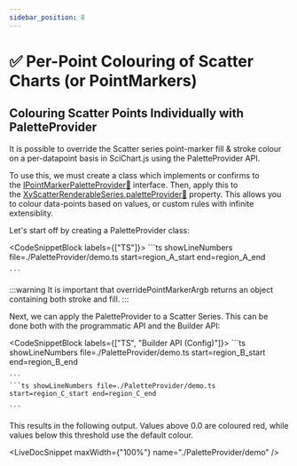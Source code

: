 ```yaml
---
sidebar_position: 8
---
```


# ✅ Per-Point Colouring of Scatter Charts (or PointMarkers)

Colouring Scatter Points Individually with PaletteProvider
----------------------------------------------------------

It is possible to override the Scatter series point-marker fill & stroke colour on a per-datapoint basis in SciChart.js using the PaletteProvider API.

To use this, we must create a class which implements or confirms to the [IPointMarkerPaletteProvider:blue_book:](https://www.scichart.com/documentation/js/current/typedoc/interfaces/ipointmarkerpaletteprovider.html) interface. Then, apply this to the [XyScatterRenderableSeries.paletteProvider:blue_book:](https://www.scichart.com/documentation/js/current/typedoc/classes/xyscatterrenderableseries.html#paletteprovider) property. This allows you to colour data-points based on values, or custom rules with infinite extensiblity.

Let's start off by creating a PaletteProvider class:

<CodeSnippetBlock labels={["TS"]}>
    ```ts showLineNumbers file=./PaletteProvider/demo.ts start=region_A_start end=region_A_end
 
    ```
</CodeSnippetBlock>

:::warning
It is important that overridePointMarkerArgb returns an object containing both stroke and fill.
:::

Next, we can apply the PaletteProvider to a Scatter Series. This can be done both with the programmatic API and the Builder API:

<CodeSnippetBlock labels={["TS", "Builder API (Config)"]}>
    ```ts showLineNumbers file=./PaletteProvider/demo.ts start=region_B_start end=region_B_end
 
    ```
    ```ts showLineNumbers file=./PaletteProvider/demo.ts start=region_C_start end=region_C_end
 
    ```
</CodeSnippetBlock>

This results in the following output. Values above 0.0 are coloured red, while values below this threshold use the default colour.

<LiveDocSnippet maxWidth={"100%"} name="./PaletteProvider/demo" />